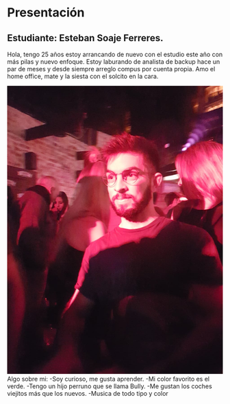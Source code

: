 # Presentación
## Estudiante: Esteban Soaje Ferreres.

Hola, tengo 25 años estoy arrancando de nuevo con el estudio este año con más pilas y nuevo enfoque. Estoy laburando de analista de backup hace un par de meses y desde siempre arreglo compus por cuenta propia. Amo el home office, mate y la siesta con el solcito en la cara.  

![Yo](E.jpg)
Algo sobre mi:
  -Soy curioso, me gusta aprender.
  -Mi color favorito es el verde.
  -Tengo un hijo perruno que se llama Bully.
  -Me gustan los coches viejitos más que los nuevos.
  -Musica de todo tipo y color


